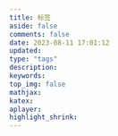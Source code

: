 ```yaml
---
title: 标签
aside: false
comments: false
date: 2023-08-11 17:01:12
updated:
type: "tags"
description:
keywords:
top_img: false
mathjax:
katex:
aplayer:
highlight_shrink:
---
```

